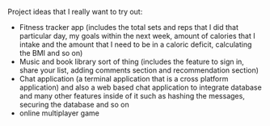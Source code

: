 Project ideas that I really want to try out: 
- Fitness tracker app (includes the total sets and reps that I did that particular day, my goals within the next week, amount of calories that I intake and the amount that I need to be in a caloric deficit, calculating the BMI and so on)
- Music and book library sort of thing (includes the feature to sign in, share your list, adding comments section and recommendation section)
- Chat application (a terminal application that is a cross platform application) and also a web based chat application to integrate database and many other features inside of it such as hashing the messages, securing the database and so on
- online multiplayer game 